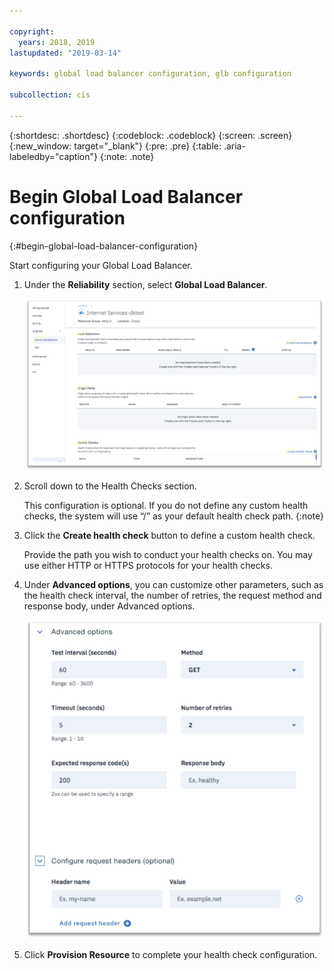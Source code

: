 ```yaml
---

copyright:
  years: 2018, 2019
lastupdated: "2019-03-14"

keywords: global load balancer configuration, glb configuration

subcollection: cis

---
```


{:shortdesc: .shortdesc}
{:codeblock: .codeblock}
{:screen: .screen}
{:new_window: target="_blank"}
{:pre: .pre}
{:table: .aria-labeledby="caption"}
{:note: .note}

# Begin Global Load Balancer configuration
{:#begin-global-load-balancer-configuration}

Start configuring your Global Load Balancer.

1. Under the **Reliability** section, select **Global Load Balancer**.

    ![IMAGE](images/reliability6.png)

2. Scroll down to the Health Checks section.

   This configuration is optional. If you do not define any custom health checks, the system will use “/” as your default health check path.
   {:note}

3. Click the **Create health check** button to define a custom health check.   

   Provide the path you wish to conduct your health checks on. You may use either HTTP or HTTPS protocols for your health checks.

4. Under **Advanced options**, you can customize other parameters, such as the health check interval, the number of retries, the request method and response body, under Advanced options.

   ![IMAGE](images/reliability7.png)

5. Click **Provision Resource** to complete your health check configuration.
